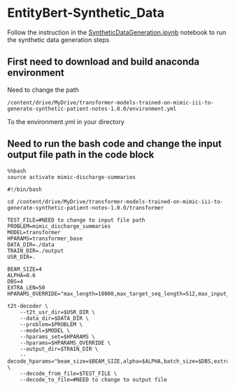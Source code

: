 # EntityBert-Synthetic_Data
Follow the instruction in the [SyntheticDataGeneration.ipynb](SyntheticDataGeneration.ipynb) notebook to run the synthetic data generation steps
## First need to download and build anaconda environment
Need to change the path
```
/content/drive/MyDrive/transformer-models-trained-on-mimic-iii-to-generate-synthetic-patient-notes-1.0.0/environment.yml
``` 
To the environment.yml in your directory

## Need to run the bash code and change the input output file path in the code block
```
%%bash
source activate mimic-discharge-summaries

#!/bin/bash

cd /content/drive/MyDrive/transformer-models-trained-on-mimic-iii-to-generate-synthetic-patient-notes-1.0.0/transformer

TEST_FILE=#NEED to change to input file path
PROBLEM=mimic_discharge_summaries
MODEL=transformer
HPARAMS=transformer_base
DATA_DIR=./data
TRAIN_DIR=./output
USR_DIR=.

BEAM_SIZE=4
ALPHA=0.6
DBS=4
EXTRA_LEN=50
HPARAMS_OVERRIDE="max_length=10000,max_target_seq_length=512,max_input_seq_length=512"

t2t-decoder \
    --t2t_usr_dir=$USR_DIR \
    --data_dir=$DATA_DIR \
    --problem=$PROBLEM \
    --model=$MODEL \
    --hparams_set=$HPARAMS \
    --hparams=$HPARAMS_OVERRIDE \
    --output_dir=$TRAIN_DIR \
    --decode_hparams="beam_size=$BEAM_SIZE,alpha=$ALPHA,batch_size=$DBS,extra_length=$EXTRA_LEN" \
    --decode_from_file=$TEST_FILE \
    --decode_to_file=#NEED to change to output file
```
